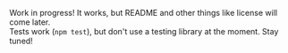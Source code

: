 Work in progress! It works, but README and other things like license will come later.  
Tests work (`npm test`), but don't use a testing library at the moment. Stay tuned!
